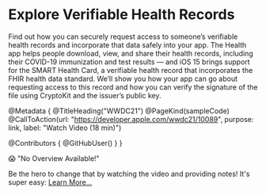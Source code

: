 # Explore Verifiable Health Records

Find out how you can securely request access to someone’s verifiable health records and incorporate that data safely into your app. The Health app helps people download, view, and share their health records, including their COVID-19 immunization and test results — and iOS 15 brings support for the SMART Health Card, a verifiable health record that incorporates the FHIR health data standard. We’ll show you how your app can go about requesting access to this record and how you can verify the signature of the file using CryptoKit and the issuer’s public key.

@Metadata {
   @TitleHeading("WWDC21")
   @PageKind(sampleCode)
   @CallToAction(url: "https://developer.apple.com/wwdc21/10089", purpose: link, label: "Watch Video (18 min)")

   @Contributors {
      @GitHubUser(<replace this with your GitHub handle>)
   }
}

😱 "No Overview Available!"

Be the hero to change that by watching the video and providing notes! It's super easy:
 [Learn More…](https://wwdcnotes.github.io/WWDCNotes/documentation/wwdcnotes/contributing)
